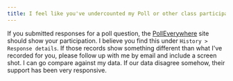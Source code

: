 ```yaml
---
title: I feel like you've undercounted my Poll or other class participation. What can I do?
---
```


If you submitted responses for a poll question, the
[PollEverywhere](http://www.polleverywhere.com) site should show your
participation. I believe you find this under `History > Response
details`. If those records show something different than what I've
recorded for you, please follow up with me by email and include a
screen shot. I can go compare against my data. If our data disagree
somehow, their support has been very responsive.
